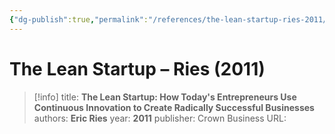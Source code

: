 ```yaml
---
{"dg-publish":true,"permalink":"/references/the-lean-startup-ries-2011/"}
---
```



# The Lean Startup – Ries (2011)

> [!info]
> title: **The Lean Startup: How Today's Entrepreneurs Use Continuous Innovation to Create Radically Successful Businesses**
> authors: **Eric Ries**
> year: **2011**
> publisher: Crown Business
> URL: 


